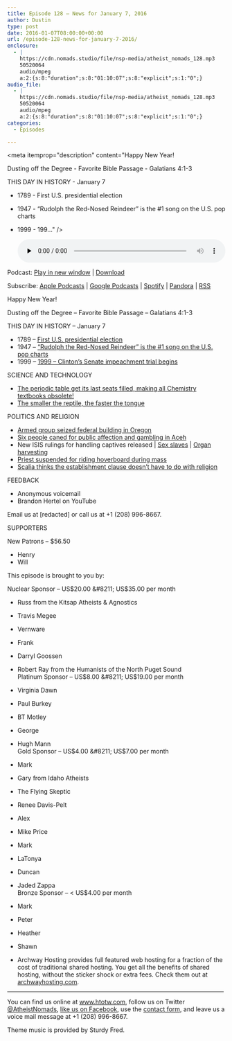 ```yaml
---
title: ﻿Episode 128 – News for January 7, 2016
author: Dustin
type: post
date: 2016-01-07T08:00:00+00:00
url: /﻿episode-128-news-for-january-7-2016/
enclosure:
  - |
    https://cdn.nomads.studio/file/nsp-media/atheist_nomads_128.mp3
    50520064
    audio/mpeg
    a:2:{s:8:"duration";s:8:"01:10:07";s:8:"explicit";s:1:"0";}
audio_file:
  - |
    https://cdn.nomads.studio/file/nsp-media/atheist_nomads_128.mp3
    50520064
    audio/mpeg
    a:2:{s:8:"duration";s:8:"01:10:07";s:8:"explicit";s:1:"0";}
categories:
  - Episodes

---
```

<div itemscope itemtype="http://schema.org/AudioObject">
  <meta itemprop="name" content="﻿Episode 128 &#8211; News for January 7, 2016" />
  
  <meta itemprop="uploadDate" content="2016-01-07T01:00:00-07:00" />
  
  <meta itemprop="encodingFormat" content="audio/mpeg" />
  
  <meta itemprop="duration" content="PT1H10M07S" />
  
  <meta itemprop="description" content="Happy New Year!

Dusting off the Degree - Favorite Bible Passage - Galatians 4:1-3

THIS DAY IN HISTORY - January 7
* 1789 - First U.S. presidential election
* 1947 - “Rudolph the Red-Nosed Reindeer” is the #1 song on the U.S. pop charts
* 1999 - 199..." />
  
  <meta itemprop="contentUrl" content="https://dts.podtrac.com/redirect.mp3/cdn.nomads.studio/file/nsp-media/atheist_nomads_128.mp3" />
  
  <meta itemprop="contentSize" content="48.2" />
  </p> 
  
  <div class="powerpress_player" id="powerpress_player_8385">
    <audio class="wp-audio-shortcode" id="audio-5108-129" preload="none" style="width: 100%;" controls="controls"><source type="audio/mpeg" src="https://dts.podtrac.com/redirect.mp3/cdn.nomads.studio/file/nsp-media/atheist_nomads_128.mp3?_=129" /><a href="https://dts.podtrac.com/redirect.mp3/cdn.nomads.studio/file/nsp-media/atheist_nomads_128.mp3">https://dts.podtrac.com/redirect.mp3/cdn.nomads.studio/file/nsp-media/atheist_nomads_128.mp3</a></audio>
  </div>
</div>

<p class="powerpress_links powerpress_links_mp3">
  Podcast: <a href="https://dts.podtrac.com/redirect.mp3/cdn.nomads.studio/file/nsp-media/atheist_nomads_128.mp3" class="powerpress_link_pinw" target="_blank" title="Play in new window" onclick="return powerpress_pinw('https://htotw.com/?powerpress_pinw=5108-podcast');" rel="nofollow">Play in new window</a> | <a href="https://dts.podtrac.com/redirect.mp3/cdn.nomads.studio/file/nsp-media/atheist_nomads_128.mp3" class="powerpress_link_d" title="Download" rel="nofollow" download="atheist_nomads_128.mp3">Download</a>
</p>

<p class="powerpress_links powerpress_subscribe_links">
  Subscribe: <a href="https://podcasts.apple.com/us/podcast/humanists-take-on-the-world/id530050098?mt=2&ls=1" class="powerpress_link_subscribe powerpress_link_subscribe_itunes" target="_blank" title="Subscribe on Apple Podcasts" rel="nofollow">Apple Podcasts</a> | <a href="https://www.google.com/podcasts?feed=aHR0cDovL2F0aGVpc3Rub21hZHMubGlic3luLmNvbS9yc3M%3D" class="powerpress_link_subscribe powerpress_link_subscribe_googleplay" target="_blank" title="Subscribe on Google Podcasts" rel="nofollow">Google Podcasts</a> | <a href="https://open.spotify.com/show/3LzK2xZGike6Tc1GEMtMbr?si=LieN9SNuTpq96smuaUsH8A" class="powerpress_link_subscribe powerpress_link_subscribe_spotify" target="_blank" title="Subscribe on Spotify" rel="nofollow">Spotify</a> | <a href="https://www.pandora.com/podcast/atheist-nomads/PC:10122?corr=62071012&part=ug" class="powerpress_link_subscribe powerpress_link_subscribe_pandora" target="_blank" title="Subscribe on Pandora" rel="nofollow">Pandora</a> | <a href="https://htotw.com/feed/podcast/" class="powerpress_link_subscribe powerpress_link_subscribe_rss" target="_blank" title="Subscribe via RSS" rel="nofollow">RSS</a>
</p>

Happy New Year!

Dusting off the Degree &#8211; Favorite Bible Passage &#8211; Galatians 4:1-3

THIS DAY IN HISTORY &#8211; January 7  
* 1789 &#8211; <a href="http://www.history.com/this-day-in-history/first-u-s-presidential-election" target="_blank" rel="noopener">First U.S. presidential election</a>  
* 1947 &#8211; <a href="http://www.history.com/this-day-in-history/rudolph-the-red-nosed-reindeer-is-the-1-song-on-the-u-s-pop-charts" target="_blank" rel="noopener">“Rudolph the Red-Nosed Reindeer” is the #1 song on the U.S. pop charts</a>  
* 1999 &#8211; <a href="http://www.history.com/this-day-in-history/clintons-senate-impeachment-trial-begins" target="_blank" rel="noopener">1999 &#8211; Clinton’s Senate impeachment trial begins</a>

SCIENCE AND TECHNOLOGY

* <a href="http://www.theguardian.com/science/2016/jan/04/periodic-tables-seventh-row-finally-filled-as-four-new-elements-are-added" target="_blank" rel="noopener">The periodic table get its last seats filled, making all Chemistry textbooks obsolete!</a>  
* <a href="http://www.nature.com/articles/srep18625" target="_blank" rel="noopener">The smaller the reptile, the faster the tongue</a>

POLITICS AND RELIGION

* <a href="http://www.oregonlive.com/pacific-northwest-news/index.ssf/2016/01/drama_in_burns_ends_with_quiet.html" target="_blank" rel="noopener">Armed group seized federal building in Oregon</a>  
* <a href="http://www.thejakartapost.com/news/2015/12/28/six-people-caned-aceh-indecency-gambling.html" target="_blank" rel="noopener">Six people caned for public affection and gambling in Aceh</a>  
* New ISIS rulings for handling captives released | <a href="http://www.reuters.com/article/us-usa-islamic-state-sexslaves-exclusive-idUSKBN0UC0AO20151230" target="_blank" rel="noopener">Sex slaves</a> | <a href="http://www.reuters.com/article/us-usa-islamic-state-sexslaves-exclusive-idUSKBN0UC0AO20151230" target="_blank" rel="noopener">Organ harvesting</a>  
* <a href="http://www.theguardian.com/world/2015/dec/30/priest-suspended-for-riding-hoverboard-up-aisles-during-christmas-eve-mass" target="_blank" rel="noopener">Priest suspended for riding hoverboard during mass</a>  
* <a href="http://hosted.ap.org/dynamic/stories/U/US_SCALIA_RELIGION_SPEECH?SITE=AP&SECTION=HOME&TEMPLATE=DEFAULT" target="_blank" rel="noopener">Scalia thinks the establishment clause doesn’t have to do with religion</a>

FEEDBACK

* Anonymous voicemail  
* Brandon Hertel on YouTube

Email us at [redacted] or call us at +1 (208) 996-8667.

SUPPORTERS

New Patrons &#8211; $56.50

* Henry  
* Will

This episode is brought to you by:

Nuclear Sponsor &#8211; US$20.00 &#8211; US$35.00 per month  
* Russ from the Kitsap Atheists & Agnostics  
* Travis Megee  
* Vernware  
* Frank  
* Darryl Goossen  
* Robert Ray from the Humanists of the North Puget Sound  
Platinum Sponsor &#8211; US$8.00 &#8211; US$19.00 per month  
* Virginia Dawn  
* Paul Burkey  
* BT Motley  
* George  
* Hugh Mann  
Gold Sponsor &#8211; US$4.00 &#8211; US$7.00 per month  
* Mark  
* Gary from Idaho Atheists  
* The Flying Skeptic  
* Renee Davis-Pelt  
* Alex  
* Mike Price  
* Mark  
* LaTonya  
* Duncan  
* Jaded Zappa  
Bronze Sponsor &#8211; < US$4.00 per month  
* Mark  
* Peter  
* Heather  
* Shawn

* Archway Hosting provides full featured web hosting for a fraction of the cost of traditional shared hosting. You get all the benefits of shared hosting, without the sticker shock or extra fees. Check them out at <a href="http://archwayhosting.com/" target="_blank" rel="noopener">archwayhosting.com</a>.

<hr width="500" />

You can find us online at <a href="https://www.htotw.com/" target="_blank" rel="noopener">www.htotw.com</a>, follow us on Twitter <a href="https://htotw.com/twitter" target="_blank" rel="noopener">@AtheistNomads</a>, <a href="https://htotw.com/facebook" target="_blank" rel="noopener">like us on Facebook</a>, use the [contact form](https://htotw.com/contact), and leave us a voice mail message at +1 (208) 996-8667.

Theme music is provided by Sturdy Fred.